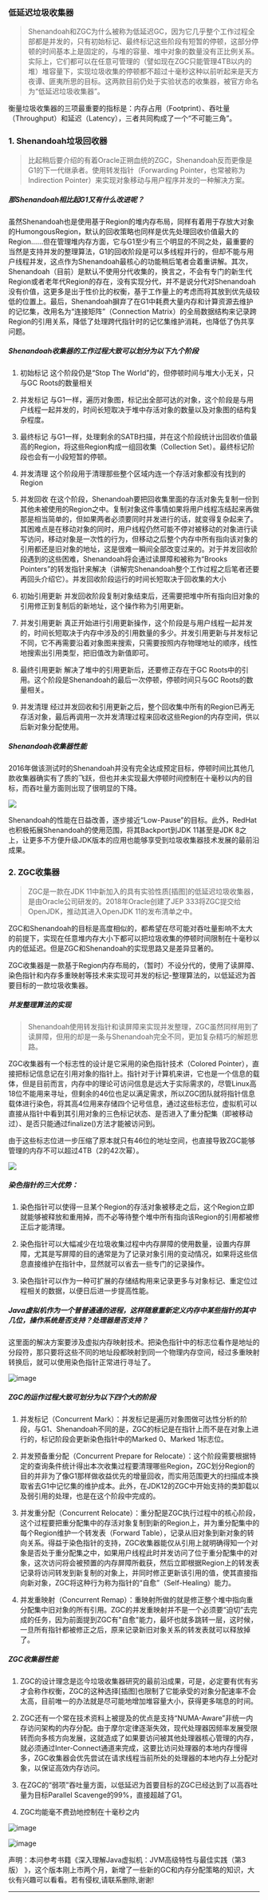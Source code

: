 ###   低延迟垃圾收集器

> Shenandoah和ZGC为什么被称为低延迟GC，因为它几乎整个工作过程全部都是并发的，只有初始标记、最终标记这些阶段有短暂的停顿，这部分停顿的时间基本上是固定的，与堆的容量、堆中对象的数量没有正比例关系。实际上，它们都可以在任意可管理的（譬如现在ZGC只能管理4TB以内的堆）堆容量下，实现垃圾收集的停顿都不超过十毫秒这种以前听起来是天方夜谭、匪夷所思的目标。这两款目前仍处于实验状态的收集器，被官方命名为“低延迟垃圾收集器”。

衡量垃圾收集器的三项最重要的指标是：内存占用（Footprint）、吞吐量（Throughput）和延迟（Latency），三者共同构成了一个“不可能三角”。

###   1\. Shenandoah垃圾回收器

> 比起稍后要介绍的有着Oracle正朔血统的ZGC，Shenandoah反而更像是G1的下一代继承者。使用转发指针（Forwarding Pointer，也常被称为Indirection Pointer）来实现对象移动与用户程序并发的一种解决方案。

#####    那Shenandoah相比起G1又有什么改进呢？

虽然Shenandoah也是使用基于Region的堆内存布局，同样有着用于存放大对象的HumongousRegion，默认的回收策略也同样是优先处理回收价值最大的Region……但在管理堆内存方面，它与G1至少有三个明显的不同之处，最重要的当然是支持并发的整理算法，G1的回收阶段是可以多线程并行的，但却不能与用户线程并发，这点作为Shenandoah最核心的功能稍后笔者会着重讲解。其次，Shenandoah（目前）是默认不使用分代收集的，换言之，不会有专门的新生代Region或者老年代Region的存在，没有实现分代，并不是说分代对Shenandoah没有价值，这更多是出于性价比的权衡，基于工作量上的考虑而将其放到优先级较低的位置上。最后，Shenandoah摒弃了在G1中耗费大量内存和计算资源去维护的记忆集，改用名为“连接矩阵”（Connection Matrix）的全局数据结构来记录跨Region的引用关系，降低了处理跨代指针时的记忆集维护消耗，也降低了伪共享问题。

#####    Shenandoah收集器的工作过程大致可以划分为以下九个阶段

1.  初始标记 这个阶段仍是“Stop The World”的，但停顿时间与堆大小无关，只与GC Roots的数量相关

2.  并发标记 与G1一样，遍历对象图，标记出全部可达的对象，这个阶段是与用户线程一起并发的，时间长短取决于堆中存活对象的数量以及对象图的结构复杂程度。

3.  最终标记 与G1一样，处理剩余的SATB扫描，并在这个阶段统计出回收价值最高的Region，将这些Region构成一组回收集（Collection Set）。最终标记阶段也会有一小段短暂的停顿。

4.  并发清理 这个阶段用于清理那些整个区域内连一个存活对象都没有找到的Region

5.  并发回收 在这个阶段，Shenandoah要把回收集里面的存活对象先复制一份到其他未被使用的Region之中。复制对象这件事情如果将用户线程冻结起来再做那是相当简单的，但如果两者必须要同时并发进行的话，就变得复杂起来了。其困难点是在移动对象的同时，用户线程仍然可能不停对被移动的对象进行读写访问，移动对象是一次性的行为，但移动之后整个内存中所有指向该对象的引用都还是旧对象的地址，这是很难一瞬间全部改变过来的。对于并发回收阶段遇到的这些困难，Shenandoah将会通过读屏障和被称为“Brooks Pointers”的转发指针来解决（讲解完Shenandoah整个工作过程之后笔者还要再回头介绍它）。并发回收阶段运行的时间长短取决于回收集的大小

6.  初始引用更新 并发回收阶段复制对象结束后，还需要把堆中所有指向旧对象的引用修正到复制后的新地址，这个操作称为引用更新。

7.  并发引用更新 真正开始进行引用更新操作，这个阶段是与用户线程一起并发的，时间长短取决于内存中涉及的引用数量的多少。并发引用更新与并发标记不同，它不再需要沿着对象图来搜索，只需要按照内存物理地址的顺序，线性地搜索出引用类型，把旧值改为新值即可。

8.  最终引用更新 解决了堆中的引用更新后，还要修正存在于GC Roots中的引用。这个阶段是Shenandoah的最后一次停顿，停顿时间只与GC Roots的数量相关。

9.  并发清理 经过并发回收和引用更新之后，整个回收集中所有的Region已再无存活对象，最后再调用一次并发清理过程来回收这些Region的内存空间，供以后新对象分配使用。

#####    Shenandoah收集器性能

2016年做该测试时的Shenandoah并没有完全达成预定目标，停顿时间比其他几款收集器确实有了质的飞跃，但也并未实现最大停顿时间控制在十毫秒以内的目标，而吞吐量方面则出现了很明显的下降。

![](https://user-gold-cdn.xitu.io/2020/1/11/16f931defeabda94?w=1240&h=262&f=png&s=110126) 

Shenandoah的性能在日益改善，逐步接近“Low-Pause”的目标。此外，RedHat也积极拓展Shenandoah的使用范围，将其Backport到JDK 11甚至是JDK 8之上，让更多不方便升级JDK版本的应用也能够享受到垃圾收集器技术发展的最前沿成果。

###   2. ZGC收集器

> ZGC是一款在JDK 11中新加入的具有实验性质[插图]的低延迟垃圾收集器，是由Oracle公司研发的。2018年Oracle创建了JEP 333将ZGC提交给OpenJDK，推动其进入OpenJDK 11的发布清单之中。

ZGC和Shenandoah的目标是高度相似的，都希望在尽可能对吞吐量影响不太大的前提下，实现在任意堆内存大小下都可以把垃圾收集的停顿时间限制在十毫秒以内的低延迟。但是ZGC和Shenandoah的实现思路又是差异显著的。

ZGC收集器是一款基于Region内存布局的，（暂时）不设分代的，使用了读屏障、染色指针和内存多重映射等技术来实现可并发的标记-整理算法的，以低延迟为首要目标的一款垃圾收集器。

#####    并发整理算法的实现

> Shenandoah使用转发指针和读屏障来实现并发整理，ZGC虽然同样用到了读屏障，但用的却是一条与Shenandoah完全不同，更加复杂精巧的解题思路。

ZGC收集器有一个标志性的设计是它采用的染色指针技术（Colored Pointer），直接把标记信息记在引用对象的指针上。指针对于计算机来讲，它也是一个信息的载体，但是目前而言，内存中的理论可访问信息是远大于实际需求的，尽管Linux高18位不能用来寻址，但剩余的46位也足以满足需求，所以ZGC团队就将指针信息载体进行染色，将其高4位用来存储四个记号信息，通过这些标志位，虚拟机可以直接从指针中看到其引用对象的三色标记状态、是否进入了重分配集（即被移动过）、是否只能通过finalize()方法才能被访问到。

由于这些标志位进一步压缩了原本就只有46位的地址空间，也直接导致ZGC能够管理的内存不可以超过4TB（2的42次幂）。

![](https://user-gold-cdn.xitu.io/2020/1/11/16f931df02d6c256?w=1073&h=289&f=png&s=115259) 

#####    染色指针的三大优势：

1.  染色指针可以使得一旦某个Region的存活对象被移走之后，这个Region立即就能够被释放和重用掉，而不必等待整个堆中所有指向该Region的引用都被修正后才能清理。

2.  染色指针可以大幅减少在垃圾收集过程中内存屏障的使用数量，设置内存屏障，尤其是写屏障的目的通常是为了记录对象引用的变动情况，如果将这些信息直接维护在指针中，显然就可以省去一些专门的记录操作。

3.  染色指针可以作为一种可扩展的存储结构用来记录更多与对象标记、重定位过程相关的数据，以便日后进一步提高性能。

#####    Java虚拟机作为一个普普通通的进程，这样随意重新定义内存中某些指针的其中几位，操作系统是否支持？处理器是否支持？

这里面的解决方案要涉及虚拟内存映射技术。把染色指针中的标志位看作是地址的分段符，那只要将这些不同的地址段都映射到同一个物理内存空间，经过多重映射转换后，就可以使用染色指针正常进行寻址了。

![image](https://user-gold-cdn.xitu.io/2020/1/11/16f931df01f9c7ed?w=1074&h=446&f=png&s=283314) 

#####    ZGC的运作过程大致可划分为以下四个大的阶段

1.  并发标记（Concurrent Mark）：并发标记是遍历对象图做可达性分析的阶段，与G1、Shenandoah不同的是，ZGC的标记是在指针上而不是在对象上进行的，标记阶段会更新染色指针中的Marked 0、Marked 1标志位。

2.  并发预备重分配（Concurrent Prepare for Relocate）：这个阶段需要根据特定的查询条件统计得出本次收集过程要清理哪些Region，ZGC划分Region的目的并非为了像G1那样做收益优先的增量回收，而实用范围更大的扫描成本换取省去G1中记忆集的维护成本。此外，在JDK12的ZGC中开始支持的类卸载以及弱引用的处理，也是在这个阶段中完成的。

3.  并发重分配（Concurrent Relocate）：重分配是ZGC执行过程中的核心阶段，这个过程要把重分配集中的存活对象复制到新的Region上，并为重分配集中的每个Region维护一个转发表（Forward Table），记录从旧对象到新对象的转向关系。得益于染色指针的支持，ZGC收集器能仅从引用上就明确得知一个对象是否处于重分配集之中，如果用户线程此时并发访问了位于重分配集中的对象，这次访问将会被预置的内存屏障所截获，然后立即根据Region上的转发表记录将访问转发到新复制的对象上，并同时修正更新该引用的值，使其直接指向新对象，ZGC将这种行为称为指针的“自愈”（Self-Healing）能力。

4.  并发重映射（Concurrent Remap）：重映射所做的就是修正整个堆中指向重分配集中旧对象的所有引用。ZGC的并发重映射并不是一个必须要“迫切”去完成的任务，因为前面提到ZGC有"自愈"能力，最坏也就多跳转一层，这时候，一旦所有指针都被修正之后，原来记录新旧对象关系的转发表就可以释放掉了。

#####    ZGC收集器性能

1.  ZGC的设计理念是迄今垃圾收集器研究的最前沿成果，可是，必定要有优有劣才会称作权衡，ZGC的这种选择[插图]也限制了它能承受的对象分配速率不会太高，目前唯一的办法就是尽可能地增加堆容量大小，获得更多喘息的时间。

2.  ZGC还有一个常在技术资料上被提及的优点是支持“NUMA-Aware”非统一内存访问架构的内存分配。由于摩尔定律逐渐失效，现代处理器因频率发展受限转而向多核方向发展，这就造成了如果要访问被其他处理器核心管理的内存，就必须通过Inter-Connect通道来完成，这要比访问处理器的本地内存慢得多，ZGC收集器会优先尝试在请求线程当前所处的处理器的本地内存上分配对象，以保证高效内存访问。

3.  在ZGC的“弱项”吞吐量方面，以低延迟为首要目标的ZGC已经达到了以高吞吐量为目标Parallel Scavenge的99%，直接超越了G1。

4.  ZGC均能毫不费劲地控制在十毫秒之内

![image](https://user-gold-cdn.xitu.io/2020/1/11/16f931df3d56bb0a?w=1063&h=708&f=png&s=195145) 

![image](https://user-gold-cdn.xitu.io/2020/1/11/16f931dfb1f140d1?w=1068&h=555&f=png&s=163271)


声明：本问参考书籍《深入理解Java虚拟机：JVM高级特性与最佳实践（第3版） 》，这个版本刚上市两个月，新增了一些新的GC和内存分配策略的知识，大伙有兴趣可以看看。若有侵权,请联系删除,谢谢!


---
